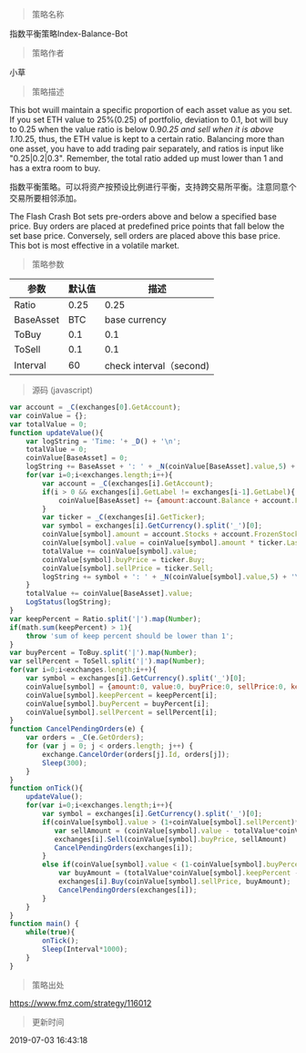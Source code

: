
> 策略名称

指数平衡策略Index-Balance-Bot

> 策略作者

小草

> 策略描述

This bot wuill maintain a specific proportion of each asset value as you set.
If you set ETH value to 25%(0.25) of portfolio, deviation to 0.1, bot will buy to 0.25 when the value ratio is below 0.9*0.25 and sell when it is above 1.1*0.25, thus, the ETH value is kept to a certain ratio.
Balancing more than one asset, you have to add trading pair separately, and ratios is input like "0.25|0.2|0.3".
Remember, the total ratio added up must lower than 1 and has a extra room to buy.

指数平衡策略。可以将资产按预设比例进行平衡，支持跨交易所平衡。注意同意个交易所要相邻添加。

The Flash Crash Bot sets pre-orders above and below a specified base price. Buy orders are placed at predefined price points that fall below the set base price. Conversely, sell orders are placed above this base price. This bot is most effective in a volatile market.

> 策略参数



|参数|默认值|描述|
|----|----|----|
|Ratio|0.25|0.25|0.25|assets ratio(separate by "|")|
|BaseAsset|BTC|base currency|
|ToBuy|0.1|0.1|0.1|Deviation ratio to buy|
|ToSell|0.1|0.1|0.1|Deviation ratio to sell|
|Interval|60|check interval（second)|


> 源码 (javascript)

``` javascript
var account = _C(exchanges[0].GetAccount);
var coinValue = {};
var totalValue = 0;
function updateValue(){
    var logString = 'Time: '+ _D() + '\n';
    totalValue = 0;
    coinValue[BaseAsset] = 0;
    logString += BaseAsset + ': ' + _N(coinValue[BaseAsset].value,5) + '\n';
    for(var i=0;i<exchanges.length;i++){
        var account = _C(exchanges[i].GetAccount);
        if(i > 0 && exchanges[i].GetLabel != exchanges[i-1].GetLabel){
            coinValue[BaseAsset] += {amount:account.Balance + account.FrozenBalance, value:account.Balance + account.FrozenBalance};
        }
        var ticker = _C(exchanges[i].GetTicker);
        var symbol = exchanges[i].GetCurrency().split('_')[0];
        coinValue[symbol].amount = account.Stocks + account.FrozenStocks;
        coinValue[symbol].value = coinValue[symbol].amount * ticker.Last;
        totalValue += coinValue[symbol].value;
        coinValue[symbol].buyPrice = ticker.Buy;
        coinValue[symbol].sellPrice = ticker.Sell;
        logString += symbol + ': ' + _N(coinValue[symbol].value,5) + '\n'
    }
    totalValue += coinValue[BaseAsset].value;
    LogStatus(logString);
}
var keepPercent = Ratio.split('|').map(Number);
if(math.sum(keepPercent) > 1){
    throw 'sum of keep percent should be lower than 1';
}
var buyPercent = ToBuy.split('|').map(Number);
var sellPercent = ToSell.split('|').map(Number);
for(var i=0;i<exchanges.length;i++){
    var symbol = exchanges[i].GetCurrency().split('_')[0];
    coinValue[symbol] = {amount:0, value:0, buyPrice:0, sellPrice:0, keepPercent:0, buyPercent:0, sellPercent:0};
    coinValue[symbol].keepPercent = keepPercent[i];
    coinValue[symbol].buyPercent = buyPercent[i];
    coinValue[symbol].sellPercent = sellPercent[i];
}
function CancelPendingOrders(e) {
    var orders = _C(e.GetOrders);
    for (var j = 0; j < orders.length; j++) {
        exchange.CancelOrder(orders[j].Id, orders[j]);
        Sleep(300);
    }
}
function onTick(){
    updateValue();
    for(var i=0;i<exchanges.length;i++){
        var symbol = exchanges[i].GetCurrency().split('_')[0];
        if(coinValue[symbol].value > (1+coinValue[symbol].sellPercent)*totalValue*coinValue[symbol].keepPercent){
           var sellAmount = (coinValue[symbol].value - totalValue*coinValue[symbol].keepPercent)/coinValue[symbol].buyPrice
           exchanges[i].Sell(coinValue[symbol].buyPrice, sellAmount)
           CancelPendingOrders(exchanges[i]);
        }
        else if(coinValue[symbol].value < (1-coinValue[symbol].buyPercent)*totalValue*coinValue[symbol].keepPercent){
            var buyAmount = (totalValue*coinValue[symbol].keepPercent - coinValue[symbol].value)/coinValue[symbol].sellPrice
            exchanges[i].Buy(coinValue[symbol].sellPrice, buyAmount);
            CancelPendingOrders(exchanges[i]);
        }        
    }
}
function main() {
    while(true){
        onTick();
        Sleep(Interval*1000);
    }
}
```

> 策略出处

https://www.fmz.com/strategy/116012

> 更新时间

2019-07-03 16:43:18
